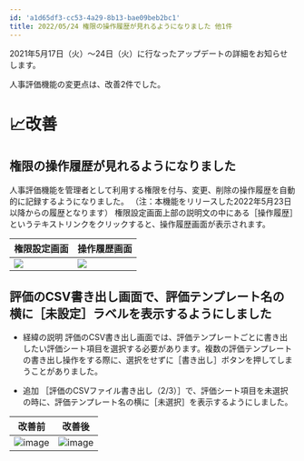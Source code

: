 ```yaml
---
id: 'a1d65df3-cc53-4a29-8b13-bae09beb2bc1'
title: 2022/05/24 権限の操作履歴が見れるようになりました 他1件
---
```


2021年5月17日（火）〜24日（火）に行なったアップデートの詳細をお知らせします。

人事評価機能の変更点は、改善2件でした。

# 📈改善

## 権限の操作履歴が見れるようになりました
人事評価機能を管理者として利用する権限を付与、変更、削除の操作履歴を自動的に記録するようになりました。
（注：本機能をリリースした2022年5月23日以降からの履歴となります）
権限設定画面上部の説明文の中にある［操作履歴］というテキストリンクをクリックすると、操作履歴画面が表示されます。

| 権限設定画面 | 操作履歴画面 |
| ------------ | ----- |
| ![](https://s3-ap-northeast-1.amazonaws.com/kufutools-codimd/uploads/upload_f70a74ff3d8ce91dee761827d8c7db29.png) |![](https://s3-ap-northeast-1.amazonaws.com/kufutools-codimd/uploads/upload_53d114008770bbdc21ee982b660393cb.png) |

## 評価のCSV書き出し画面で、評価テンプレート名の横に［未設定］ラベルを表示するようにしました
* 経緯の説明
評価のCSV書き出し画面では、評価テンプレートごとに書き出したい評価シート項目を選択する必要があります。複数の評価テンプレートの書き出し操作をする際に、選択をせずに［書き出し］ボタンを押してしまうことがありました。

* 追加
［評価のCSVファイル書き出し（2/3）］で、評価シート項目を未選択の時に、評価テンプレート名の横に［未選択］を表示するようにしました。

|改善前|改善後|
| --- | --- |
|![image](https://user-images.githubusercontent.com/68522541/170168040-853df322-e908-472f-99ab-7f2c3c0810a2.png)|![image](https://user-images.githubusercontent.com/68522541/170167483-f0acec65-63ae-4594-94f9-adcbee4c1381.png)|